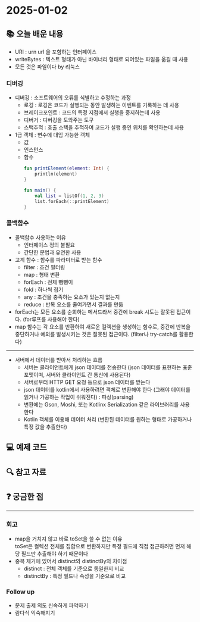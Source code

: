 # 2025-01-02

## 📚 오늘 배운 내용
- URI : urn url 을 포함하는 인터페이스
- writeBytes : 텍스트 형태가 아닌 바이너리 형태로 되어있는 파일을 옮길 때 사용
- 모든 것은 파일이다 by 리눅스

### 디버깅
- 디버깅 : 소프트웨어의 오류를 식별하고 수정하는 과정
  - 로깅 : 로깅은 코드가 실행되는 동안 발생하는 이벤트를 기록하는 데 사용
  - 브레이크포인트 : 코드의 특정 지점에서 실행을 중지하는데 사용
  - 디버거 : 디버깅을 도와주는 도구
  - 스택추적 : 호출 스택을 추적하여 코드가 실행 중인 위치를 확인하는데 사용
- 1급 객체 : 변수에 대입 가능한 객체
  - 값
  - 인스턴스
  - 함수
    ```kotlin
    fun printElement(element: Int) {
        println(element)
    }
    
    fun main() {
        val list = listOf(1, 2, 3)
        list.forEach(::printElement)
    }
    ```
### 콜백함수
- 콜백함수 사용하는 이유
  - 인터페이스 정의 불필요
  - 간단한 문법과 유연한 사용
- 고계 함수 : 함수를 파라미터로 받는 함수
  - filter : 조건 필터링
  - map : 형태 변환
  - forEach : 전체 뺑뺑이
  - fold : 하나씩 접기
  - any : 조건을 충족하는 요소가 있는지 없는지
  - reduce : 반복 요소를 줄여가면서 결과를 만듦
- forEach는 모든 요소를 순회하는 메서드라서 중간에 break 시도는 잘못된 접근이다. (for루프를 사용해야 한다)
- map 함수는 각 요소를 반환하여 새로운 컬렉션을 생성하는 함수로, 중간에 반복을 중단하거나 예외를 발생시키는 것은 잘못된 접근이다. (filter나 try-catch를 활용한다)
---
- 서버에서 데이터를 받아서 처리하는 흐름
  - 서버는 클라이언트에게 json 데이터를 전송한다 (json 데이터를 표현하는 표준 포맷이며, 서버와 클라이언트 간 통신에 사용된다)
  - 서버로부터 HTTP GET 요청 등으로 json 데이터를 받는다
  - json 데이터를 kotlin에서 사용하려면 객체로 변환해야 한다 (그래야 데이터를 읽거나 가공하는 작업이 쉬워진다) : 파싱(parsing)
  - 변환에는 Gson, Moshi, 또는 Kotlinx Serialization 같은 라이브러리를 사용한다
  - Kotlin 객체를 이용해 데이터 처리 (변환된 데이터를 원하는 형태로 가공하거나 특정 값을 추출한다)

## 💻 예제 코드
<!-- 실습한 코드나 예제를 추가 -->

## 🔍 참고 자료

## ❓ 궁금한 점

---

### 회고

- map을 거치지 않고 바로 toSet을 쓸 수 없는 이유   
  toSet은 컬렉션 전체를 집합으로 변환하지만 특정 필드에 직접 접근하려면 먼저 해당 필드만 추출해야 하기 때문이다
- 중복 제거에 있어서 distinct와 distinctBy의 차이점
  - distinct : 전체 객체를 기준으로 동일한지 비교
  - distinctBy : 특정 필드나 속성을 기준으로 비교

### Follow up

- 문제 출제 의도 신속하게 파악하기
- 람다식 익숙해지기